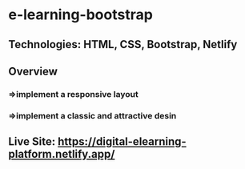 # e-learning-bootstrap
## Technologies: HTML, CSS, Bootstrap, Netlify
## Overview 
### =>implement a responsive layout
### =>implement a classic and attractive desin
## Live Site: https://digital-elearning-platform.netlify.app/
